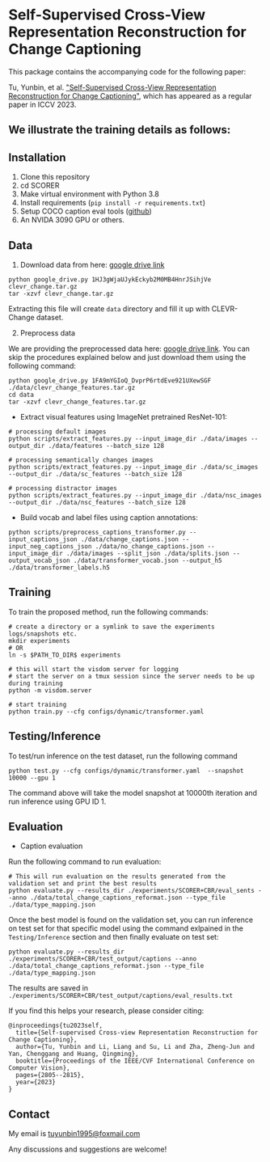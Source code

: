 # Self-Supervised Cross-View Representation Reconstruction for Change Captioning
This package contains the accompanying code for the following paper:

Tu, Yunbin, et al. ["Self-Supervised Cross-View Representation Reconstruction for Change Captioning"](https://openaccess.thecvf.com/content/ICCV2023/papers/Tu_Self-supervised_Cross-view_Representation_Reconstruction_for_Change_Captioning_ICCV_2023_paper.pdf), which has appeared as a regular paper in ICCV 2023. 

## We illustrate the training details as follows:

## Installation
1. Clone this repository
2. cd SCORER
1. Make virtual environment with Python 3.8 
2. Install requirements (`pip install -r requirements.txt`)
3. Setup COCO caption eval tools ([github](https://github.com/mtanti/coco-caption)) 
4. An NVIDA 3090 GPU or others.

## Data
1. Download data from here: [google drive link](https://drive.google.com/file/d/1HJ3gWjaUJykEckyb2M0MB4HnrJSihjVe/view?usp=sharing)
```
python google_drive.py 1HJ3gWjaUJykEckyb2M0MB4HnrJSihjVe clevr_change.tar.gz
tar -xzvf clevr_change.tar.gz
```
Extracting this file will create `data` directory and fill it up with CLEVR-Change dataset.

2. Preprocess data

We are providing the preprocessed data here: [google drive link](https://drive.google.com/file/d/1FA9mYGIoQ_DvprP6rtdEve921UXewSGF/view?usp=sharing).
You can skip the procedures explained below and just download them using the following command:
```
python google_drive.py 1FA9mYGIoQ_DvprP6rtdEve921UXewSGF ./data/clevr_change_features.tar.gz
cd data
tar -xzvf clevr_change_features.tar.gz
```

* Extract visual features using ImageNet pretrained ResNet-101:
```
# processing default images
python scripts/extract_features.py --input_image_dir ./data/images --output_dir ./data/features --batch_size 128

# processing semantically changes images
python scripts/extract_features.py --input_image_dir ./data/sc_images --output_dir ./data/sc_features --batch_size 128

# processing distractor images
python scripts/extract_features.py --input_image_dir ./data/nsc_images --output_dir ./data/nsc_features --batch_size 128
```

* Build vocab and label files using caption annotations:
```
python scripts/preprocess_captions_transformer.py --input_captions_json ./data/change_captions.json --input_neg_captions_json ./data/no_change_captions.json --input_image_dir ./data/images --split_json ./data/splits.json --output_vocab_json ./data/transformer_vocab.json --output_h5 ./data/transformer_labels.h5
```

## Training
To train the proposed method, run the following commands:
```
# create a directory or a symlink to save the experiments logs/snapshots etc.
mkdir experiments
# OR
ln -s $PATH_TO_DIR$ experiments

# this will start the visdom server for logging
# start the server on a tmux session since the server needs to be up during training
python -m visdom.server

# start training
python train.py --cfg configs/dynamic/transformer.yaml
```

## Testing/Inference
To test/run inference on the test dataset, run the following command
```
python test.py --cfg configs/dynamic/transformer.yaml  --snapshot 10000 --gpu 1
```
The command above will take the model snapshot at 10000th iteration and run inference using GPU ID 1.

## Evaluation
* Caption evaluation

Run the following command to run evaluation:
```
# This will run evaluation on the results generated from the validation set and print the best results
python evaluate.py --results_dir ./experiments/SCORER+CBR/eval_sents --anno ./data/total_change_captions_reformat.json --type_file ./data/type_mapping.json
```

Once the best model is found on the validation set, you can run inference on test set for that specific model using the command exlpained in the `Testing/Inference` section and then finally evaluate on test set:
```
python evaluate.py --results_dir ./experiments/SCORER+CBR/test_output/captions --anno ./data/total_change_captions_reformat.json --type_file ./data/type_mapping.json
```
The results are saved in `./experiments/SCORER+CBR/test_output/captions/eval_results.txt`

If you find this helps your research, please consider citing:
```
@inproceedings{tu2023self,
  title={Self-supervised Cross-view Representation Reconstruction for Change Captioning},
  author={Tu, Yunbin and Li, Liang and Su, Li and Zha, Zheng-Jun and Yan, Chenggang and Huang, Qingming},
  booktitle={Proceedings of the IEEE/CVF International Conference on Computer Vision},
  pages={2805--2815},
  year={2023}
}
```

## Contact
My email is tuyunbin1995@foxmail.com

Any discussions and suggestions are welcome!


